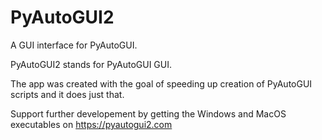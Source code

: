 # PyAutoGUI2
A GUI interface for PyAutoGUI.

PyAutoGUI2 stands for PyAutoGUI GUI.

The app was created with the goal of speeding up creation of PyAutoGUI scripts and it does just that.

Support further developement by getting the Windows and MacOS executables on https://pyautogui2.com
